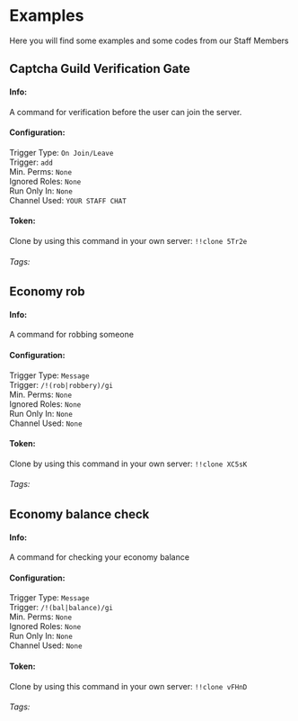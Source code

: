 # Examples
Here you will find some examples and some codes from our Staff Members

## Captcha Guild Verification Gate

#### Info:
A command for verification before the user can join the server.

#### Configuration:
Trigger Type: `On Join/Leave` <br>
Trigger: `add` <br>
Min. Perms: `None` <br>
Ignored Roles: `None` <br>
Run Only In: `None` <br>
Channel Used: `YOUR STAFF CHAT` <br>

#### Token: 
Clone by using this command in your own server: `!!clone 5Tr2e`

###### Tags: <Badge type="warning" text="Verification" vertical="middle" /> <Badge type="warning" text="Captcha" vertical="middle" /> <Badge type="warning" text="Join Gate" vertical="middle" />



## Economy rob

#### Info:
A command for robbing someone

#### Configuration:
Trigger Type: `Message` <br>
Trigger: `/!(rob|robbery)/gi` <br>
Min. Perms: `None` <br>
Ignored Roles: `None` <br>
Run Only In: `None` <br>
Channel Used: `None` <br>

#### Token: 
Clone by using this command in your own server: `!!clone XC5sK`

###### Tags: <Badge type="tip" text="Economy" vertical="middle" /> <Badge type="tip" text="Rob" vertical="middle" /> <Badge type="tip" text="Money" vertical="middle" />


## Economy balance check

#### Info:
A command for checking your economy balance

#### Configuration:
Trigger Type: `Message` <br>
Trigger: `/!(bal|balance)/gi` <br>
Min. Perms: `None` <br>
Ignored Roles: `None` <br>
Run Only In: `None` <br>
Channel Used: `None` <br>

#### Token: 
Clone by using this command in your own server: `!!clone vFHnD`

###### Tags: <Badge type="tip" text="Economy" vertical="middle" /> <Badge type="tip" text="Balance" vertical="middle" /> <Badge type="tip" text="Money" vertical="middle" />